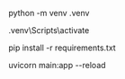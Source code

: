 python -m venv .venv

.venv\Scripts\activate

pip install -r requirements.txt


uvicorn main:app --reload
